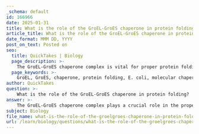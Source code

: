 ```yaml
---
_schema: default
id: 166966
date: 2025-01-31
title: What is the role of the GroEL-GroES chaperone in protein folding?
article_title: What is the role of the GroEL-GroES chaperone in protein folding?
date_format: MMM DD, YYYY
post_on_text: Posted on
seo:
  title: QuickTakes | Biology
  page_description: >-
    The GroEL-GroES chaperone complex is vital for proper protein folding in E. coli, isolating unfolded proteins, providing a conducive environment for structure stabilization, releasing correctly folded proteins, and preventing misfolding and aggregation.
  page_keywords: >-
    GroEL, GroES, chaperone, protein folding, E. coli, molecular chaperone, protein structure, folding environment, ATP hydrolysis, misfolding prevention
author: QuickTakes
question: >-
    What is the role of the GroEL-GroES chaperone in protein folding?
answer: >-
    The GroEL-GroES chaperone complex plays a crucial role in the proper folding of proteins in E. coli. This molecular chaperone is composed of two main components: GroEL, which forms stacked rings, and GroES, which acts as a cap. The primary function of this complex is to assist newly synthesized or denatured proteins in achieving their correct three-dimensional structure.\n\nHere’s how the GroEL-GroES chaperone system works:\n\n1. **Isolation of Unfolded Proteins**: When a protein is synthesized, it may not fold correctly due to the crowded cellular environment. The GroEL-GroES complex provides a secluded chamber where the unfolded protein can enter. This isolation is critical as it prevents the protein from interacting with other cellular components that could lead to misfolding or aggregation.\n\n2. **Folding Environment**: Inside the GroEL chamber, the environment is conducive to proper folding. The chaperone facilitates the formation of the necessary chemical bonds that dictate the protein's final structure. This includes hydrogen bonds, ionic interactions, and hydrophobic interactions, which are essential for stabilizing the folded state.\n\n3. **Release of Properly Folded Proteins**: Once the protein has folded correctly, it is released from the GroEL-GroES complex. This release is often coupled with the hydrolysis of ATP, which provides the energy required for the conformational changes in the chaperone that allow the protein to exit.\n\n4. **Prevention of Misfolding**: By providing a controlled environment, the GroEL-GroES complex helps prevent the formation of non-functional aggregates, which can occur if proteins misfold. This is particularly important for proteins that are sensitive to environmental conditions, such as temperature and pH.\n\nIn summary, the GroEL-GroES chaperone complex is essential for ensuring that proteins fold correctly, thereby maintaining their functionality and preventing the detrimental effects of misfolding and aggregation. This process is vital for cellular health and function, as properly folded proteins are crucial for a wide range of biological activities.
subject: Biology
file_name: what-is-the-role-of-the-groelgroes-chaperone-in-protein-folding.md
url: /learn/biology/questions/what-is-the-role-of-the-groelgroes-chaperone-in-protein-folding
---
```


&nbsp;